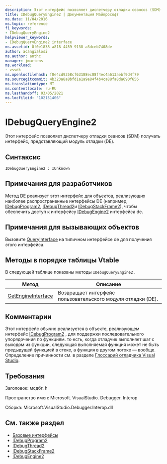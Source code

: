 ```yaml
---
description: Этот интерфейс позволяет диспетчеру отладки сеансов (SDM) получать интерфейс, представляющий модуль отладки (DE).
title: IDebugQueryEngine2 | Документация Майкрософт
ms.date: 11/04/2016
ms.topic: reference
f1_keywords:
- IDebugQueryEngine2
helpviewer_keywords:
- IDebugQueryEngine2 interface
ms.assetid: 8f0e1838-a818-4459-9138-a3dceb7408de
author: acangialosi
ms.author: anthc
manager: jmartens
ms.workload:
- vssdk
ms.openlocfilehash: f8e4cd9358cf63188ec88f4ec4a613aebf9d4f79
ms.sourcegitcommit: 4b323a8a8bfd1a1a9e84f4b4ca88fa8da690f656
ms.translationtype: MT
ms.contentlocale: ru-RU
ms.lasthandoff: 03/05/2021
ms.locfileid: "102151406"
---
```

# <a name="idebugqueryengine2"></a>IDebugQueryEngine2
Этот интерфейс позволяет диспетчеру отладки сеансов (SDM) получать интерфейс, представляющий модуль отладки (DE).

## <a name="syntax"></a>Синтаксис

```
IDebugQueryEngine2 : IUnknown
```

## <a name="notes-for-implementers"></a>Примечания для разработчиков
 Метод DE реализует этот интерфейс для объектов, реализующих наиболее распространенные интерфейсы DE (например, [IDebugProgram2](../../../extensibility/debugger/reference/idebugprogram2.md), [IDebugThread2](../../../extensibility/debugger/reference/idebugthread2.md)и [IDebugStackFrame2](../../../extensibility/debugger/reference/idebugstackframe2.md)), чтобы обеспечить доступ к интерфейсу [IDebugEngine2](../../../extensibility/debugger/reference/idebugengine2.md) интерфейса de.

## <a name="notes-for-callers"></a>Примечания для вызывающих объектов
 Вызовите [QueryInterface](/cpp/atl/queryinterface) на типичном интерфейсе de для получения этого интерфейса.

## <a name="methods-in-vtable-order"></a>Методы в порядке таблицы Vtable
 В следующей таблице показаны методы `IDebugQueryEngine2` .

|Метод|Описание|
|------------|-----------------|
|[GetEngineInterface](../../../extensibility/debugger/reference/idebugqueryengine2-getengineinterface.md)|Возвращает интерфейс пользовательского модуля отладки (DE).|

## <a name="remarks"></a>Комментарии
 Этот интерфейс обычно реализуется в объекте, реализующем интерфейс [IDebugProgram2](../../../extensibility/debugger/reference/idebugprogram2.md) , для поддержки последовательного упорядочения по функциям. то есть, когда отладчик выполняет шаг с выходом из функции, следующая выполняемая функция может не быть предыдущей функцией в стеке, а функция в другом потоке — вообще. Определение причинности см. в разделе [Глоссарий отладчика Visual Studio](../../../extensibility/debugger/reference/visual-studio-debugger-glossary.md).

## <a name="requirements"></a>Требования
 Заголовок: мсдбг. h

 Пространство имен: Microsoft. VisualStudio. Debugger. Interop

 Сборка: Microsoft.VisualStudio.Debugger.Interop.dll

## <a name="see-also"></a>См. также раздел
- [Базовые интерфейсы](../../../extensibility/debugger/reference/core-interfaces.md)
- [IDebugProgram2](../../../extensibility/debugger/reference/idebugprogram2.md)
- [IDebugThread2](../../../extensibility/debugger/reference/idebugthread2.md)
- [IDebugStackFrame2](../../../extensibility/debugger/reference/idebugstackframe2.md)
- [IDebugEngine2](../../../extensibility/debugger/reference/idebugengine2.md)

